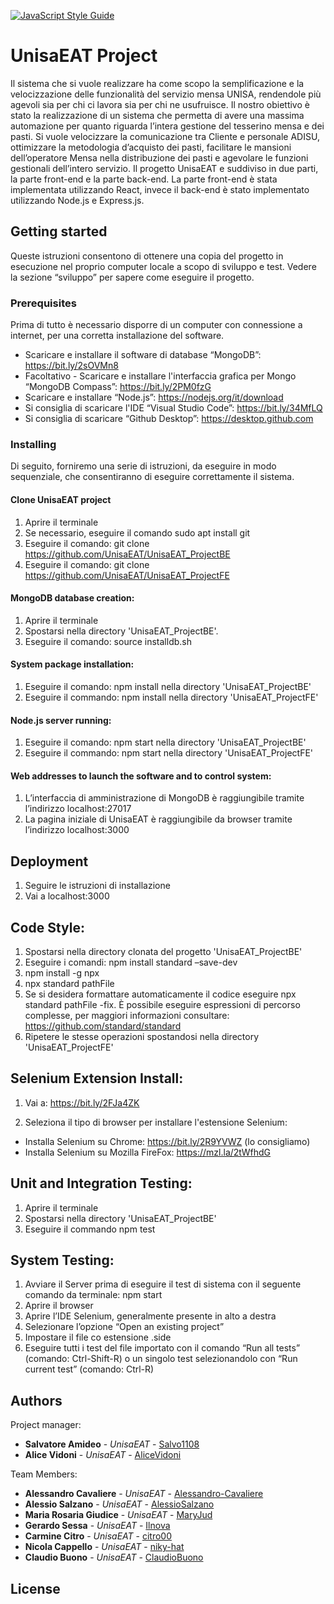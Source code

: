 [![JavaScript Style Guide](https://img.shields.io/badge/code_style-standard-brightgreen.svg)](https://standardjs.com)

# UnisaEAT Project
Il sistema che si vuole realizzare ha come scopo la semplificazione e la velocizzazione delle funzionalità del servizio mensa UNISA, rendendole più agevoli sia per chi ci lavora sia per chi ne usufruisce. Il nostro obiettivo è stato la realizzazione di un sistema che permetta di avere una massima automazione per quanto riguarda l’intera gestione del tesserino mensa e dei pasti. Si vuole velocizzare la comunicazione tra Cliente e personale ADISU, ottimizzare la metodologia d’acquisto dei pasti, facilitare le mansioni dell’operatore Mensa nella distribuzione dei pasti e agevolare le funzioni gestionali dell’intero servizio. Il progetto UnisaEAT e suddiviso in due parti, la parte front-end e la parte back-end. La parte front-end è stata implementata utilizzando React, invece il back-end è stato implementato utilizzando Node.js e Express.js.

## Getting started

Queste istruzioni consentono di ottenere una copia del progetto in esecuzione nel proprio computer
locale a scopo di sviluppo e test. Vedere la sezione “sviluppo” per sapere come eseguire il progetto.


### Prerequisites
Prima di tutto è necessario disporre di un computer con connessione a internet, per una corretta installazione del software.
*	Scaricare e installare il software di database “MongoDB”: https://bit.ly/2sOVMn8
*	Facoltativo - Scaricare e installare l'interfaccia grafica per Mongo “MongoDB Compass”:
https://bit.ly/2PM0fzG
*	Scaricare e installare “Node.js”: https://nodejs.org/it/download
*	Si consiglia di scaricare l'IDE “Visual Studio Code”: https://bit.ly/34MfLQ 
*	Si consiglia di scaricare “Github Desktop”: https://desktop.github.com

### Installing

Di seguito, forniremo una serie di istruzioni, da eseguire in modo sequenziale, che consentiranno di
eseguire correttamente il sistema.

#### Clone UnisaEAT project ####
1. Aprire il terminale
2. Se necessario, eseguire il comando sudo apt install git
3. Eseguire il comando: git clone https://github.com/UnisaEAT/UnisaEAT_ProjectBE
4. Eseguire il comando: git clone https://github.com/UnisaEAT/UnisaEAT_ProjectFE


#### MongoDB database creation: ####

1. Aprire il terminale
2. Spostarsi nella directory 'UnisaEAT_ProjectBE'.
3. Eseguire il comando: source installdb.sh

#### System package installation: ####
1. Eseguire il comando: npm install nella directory 'UnisaEAT_ProjectBE'
2. Eseguire il commando: npm install nella directory 'UnisaEAT_ProjectFE'

#### Node.js server running: ####

1. Eseguire il comando: npm start nella directory 'UnisaEAT_ProjectBE'
2. Eseguire il commando: npm start nella directory 'UnisaEAT_ProjectFE'


#### Web addresses to launch the software and to control system: ####

1. L’interfaccia di amministrazione di MongoDB è raggiungibile tramite l’indirizzo localhost:27017
2. La pagina iniziale di UnisaEAT è raggiungibile da browser tramite l’indirizzo localhost:3000

## Deployment
1. Seguire le istruzioni di installazione
2. Vai a localhost:3000

## Code Style: ##
1. Spostarsi nella directory clonata del progetto 'UnisaEAT_ProjectBE'
2. Eseguire i comandi: npm install standard –save-dev
3. npm install -g npx
4. npx standard pathFile
5. Se si desidera formattare automaticamente il codice eseguire npx standard pathFile -fix. È possibile eseguire espressioni di percorso complesse, per maggiori informazioni consultare: https://github.com/standard/standard
6. Ripetere le stesse operazioni spostandosi nella directory 'UnisaEAT_ProjectFE'

## Selenium Extension Install: ##
1. Vai a: https://bit.ly/2FJa4ZK

2. Seleziona il tipo di browser per installare l'estensione Selenium:
* Installa Selenium su Chrome: https://bit.ly/2R9YVWZ (lo consigliamo)
* Installa Selenium su Mozilla FireFox: https://mzl.la/2tWfhdG

## Unit and Integration Testing: ##

1. Aprire il terminale
2. Spostarsi nella directory 'UnisaEAT_ProjectBE'
3. Eseguire il commando npm test 

## System Testing: ##

1. Avviare il Server prima di eseguire il test di sistema con il seguente comando da terminale: npm start
2. Aprire il browser
3. Aprire l’IDE Selenium, generalmente presente in alto a destra
4. Selezionare l’opzione “Open an existing project”
5. Impostare il file co estensione .side
6. Eseguire tutti i test del file importato con il comando “Run all tests” (comando: Ctrl-Shift-R) o un singolo test selezionandolo con “Run current test” (comando: Ctrl-R)


## Authors

Project manager: 
* **Salvatore Amideo** - *UnisaEAT* - [Salvo1108](https://github.com/Salvo1108)
* **Alice Vidoni** - *UnisaEAT* - [AliceVidoni](https://github.com/AliceVidoni)

Team Members:
* **Alessandro Cavaliere** - *UnisaEAT* - [Alessandro-Cavaliere](https://github.com/Alessandro-Cavaliere)
* **Alessio Salzano** - *UnisaEAT* - [AlessioSalzano](https://github.com/AlessioSalzano)
* **Maria Rosaria Giudice** - *UnisaEAT* - [MaryJud](https://github.com/MaryJud)
* **Gerardo Sessa** - *UnisaEAT* - [Ilnova](https://github.com/Ilnova)
* **Carmine Citro** - *UnisaEAT* - [citro00](https://github.com/citro00)
* **Nicola Cappello** - *UnisaEAT* - [niky-hat](https://github.com/niky-hat)
* **Claudio Buono** - *UnisaEAT* - [ClaudioBuono](https://github.com/ClaudioBuono)


## License

